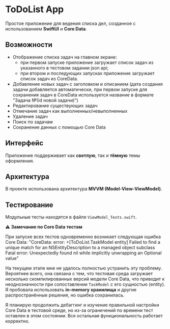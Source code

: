 # ToDoList App

Простое приложение для ведения списка дел, созданное с использованием **SwiftUI** и **Core Data**.

## Возможности

-  Отображение списка задач на главном экране: 
     - при первом запуске приложение загружает список задач из указанного в тестовом задании json api;
     - при втором и последующих запусках приложение загружает список задач из CoreData.
-  Добавление новых задач с заголовком и описанием (дата создания задачи добавляется автоматически, при первом запуске для сохранения задач в CoreData используется название в формате "Задача №\(id новой задачи)") 
-  Редактирование существующих задач  
-  Отмечание задач как выполненных/невыполненных  
-  Удаление задач  
-  Поиск по задачам
-  Сохранение данных с помощью Core Data  

## Интерфейс

Приложение поддерживает как **светлую**, так и **тёмную** темы оформления.  

## Архитектура

В проекте использована архитектура **MVVM (Model-View-ViewModel)**. 

## Тестирование

Модульные тесты находятся в файле `ViewModel_Tests.swift`.  

⚠️ **Замечание по Core Data тестам**  

При запуске всех тестов одновременно возникает следующая ошибка Core Data: 
"CoreData: error: +[ToDoList.TaskModel entity] Failed to find a unique match for an NSEntityDescription to a managed object subclass
Fatal error: Unexpectedly found nil while implicitly unwrapping an Optional value"

На текущем этапе мне не удалось полностью устранить эту проблему. Вероятнее всего, она связана с тем, что тестовая среда загружает несколько скомпилированных версий модели Core Data, что приводит к неоднозначности при сопоставлении `TaskModel` с его сущностью (entity).  
Я пробовала использовать **in-memory хранилища** и другие распространённые решения, но ошибка сохранилась.

Я планирую продолжить дебаггинг и изучение правильной настройки Core Data в тестовой среде, но из-за ограничений по времени тест оставлен в этом состоянии. Вся остальная функциональность работает корректно.
  
<!--## Многопоточность-->
<!---->
<!--Согласно условиям тестового задания, операции создания, загрузки, редактирования, удаления и поиска задач должны выполняться в фоновом потоке с использованием **GCD** или **NSOperation**.  -->
<!--В проекте применён **GCD**, однако, насколько я понимаю, при работе с Core Data для многопоточных операций более корректным подходом является использование **background NSManagedObjectContext**.-->

